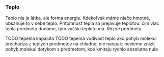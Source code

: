 ### Teplo

Teplo nie je látka, ale forma energie. Kdekoľvek máme niečo hmotné, obsahuje to v sebe teplo.
Prítomnosť tepla sa prejavuje teplotou: čím viac tepla predmetu dodáme, tým vyššiu teplotu má.
Rôzne predmety 


TODO tepelna kapacita
TODO tepelna vodivost
teplo ako pohyb molekul
prechadza z teplych predmetov na chladne, nie naopak: nevieme znizit pohyb molekul dotykom s predmetom, kde kmitaju rychlo
absolutna nula
